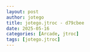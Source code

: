 ```yaml
---
layout: post
author: jotego
title: jotego.jtroc - d79cbee
date: 2025-05-16
categories: [Arcade, jtroc]
tags: [jotego.jtroc]
---
```


